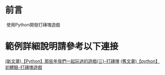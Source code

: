 # 前言
 使用Python開發打磚塊遊戲

# 範例詳細說明請參考以下連接   
[(新文章)【Python】那些年我們一起玩過的遊戲(三)-打磚塊](https://medium.com/@upgrades/python-%E9%82%A3%E4%BA%9B%E5%B9%B4%E6%88%91%E5%80%91%E4%B8%80%E8%B5%B7%E7%8E%A9%E9%81%8E%E7%9A%84%E9%81%8A%E6%88%B2-%E4%B8%89-%E6%89%93%E7%A3%9A%E5%A1%8A-d89b648896ca)
[(舊文章)【python】初體驗-打磚塊遊戲](http://webfish-channel.blogspot.tw/2017/10/python.html)

